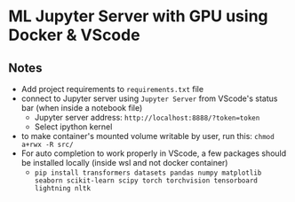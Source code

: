 # ML Jupyter Server with GPU using Docker & VScode 

## Notes

* Add project requirements to `requirements.txt` file
* connect to Jupyter server using `Jupyter Server` from VScode's status bar (when inside a notebook file)
    - Jupyter server address: `http://localhost:8888/?token=token`
    - Select ipython kernel
* to make container's mounted volume writable by user, run this: `chmod a+rwx -R src/`
* For auto completion to work properly in VScode, a few packages should be installed locally (inside wsl and not docker container)
    - `pip install transformers datasets pandas numpy matplotlib seaborn scikit-learn scipy torch torchvision tensorboard lightning nltk`
